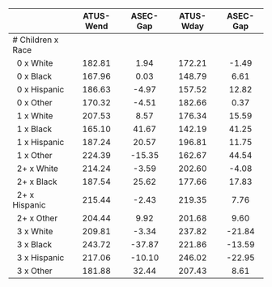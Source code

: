 
|                      |    ATUS-Wend |     ASEC-Gap |    ATUS-Wday |     ASEC-Gap |
| -------------------- | :----------: | :----------: | :----------: | :----------: |
| # Children x Race    |              |              |              |              |
| &nbsp;&nbsp;0 x White |       182.81 |         1.94 |       172.21 |        -1.49 |
| &nbsp;&nbsp;0 x Black |       167.96 |         0.03 |       148.79 |         6.61 |
| &nbsp;&nbsp;0 x Hispanic |       186.63 |        -4.97 |       157.52 |        12.82 |
| &nbsp;&nbsp;0 x Other |       170.32 |        -4.51 |       182.66 |         0.37 |
| &nbsp;&nbsp;1 x White |       207.53 |         8.57 |       176.34 |        15.59 |
| &nbsp;&nbsp;1 x Black |       165.10 |        41.67 |       142.19 |        41.25 |
| &nbsp;&nbsp;1 x Hispanic |       187.24 |        20.57 |       196.81 |        11.75 |
| &nbsp;&nbsp;1 x Other |       224.39 |       -15.35 |       162.67 |        44.54 |
| &nbsp;&nbsp;2+ x White |       214.24 |        -3.59 |       202.60 |        -4.08 |
| &nbsp;&nbsp;2+ x Black |       187.54 |        25.62 |       177.66 |        17.83 |
| &nbsp;&nbsp;2+ x Hispanic |       215.44 |        -2.43 |       219.35 |         7.76 |
| &nbsp;&nbsp;2+ x Other |       204.44 |         9.92 |       201.68 |         9.60 |
| &nbsp;&nbsp;3 x White |       209.81 |        -3.34 |       237.82 |       -21.84 |
| &nbsp;&nbsp;3 x Black |       243.72 |       -37.87 |       221.86 |       -13.59 |
| &nbsp;&nbsp;3 x Hispanic |       217.06 |       -10.10 |       246.02 |       -22.95 |
| &nbsp;&nbsp;3 x Other |       181.88 |        32.44 |       207.43 |         8.61 |


